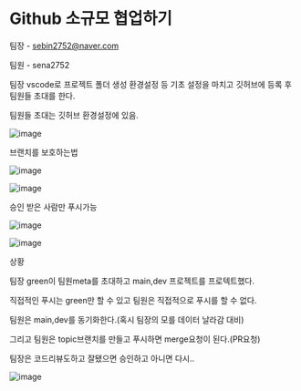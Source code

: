 # Github 소규모 협업하기

팀장 - sebin2752@naver.com

팀원 - sena2752

팀장 vscode로 프로젝트 폴더 생성 환경설정 등 기초 설정을 마치고 깃허브에 등록 후 팀원들 초대를 한다.

팀원들 초대는 깃허브 환경설정에 있음.

![image](https://github.com/user-attachments/assets/4835f6fb-ecb9-4120-bbe0-aba2a229426e)

브랜치를 보호하는법

![image](https://github.com/user-attachments/assets/ce2cdc3f-7116-41a1-85ae-49b00edfcc94)

![image](https://github.com/user-attachments/assets/6c1eabb6-c4b3-49eb-9d9e-88b542398e32)

승인 받은 사람만 푸시가능

![image](https://github.com/user-attachments/assets/b1db5488-8f9b-4a53-9f25-972ce4d5da1e)

![image](https://github.com/user-attachments/assets/8f9b6173-9da7-4351-abad-80914c9918bf)

상황

팀장 green이 팀원meta를 초대하고 main,dev 프로젝트를 프로텍트했다.

직접적인 푸시는 green만 할 수 있고 팀원은 직접적으로 푸시를 할 수 없다.

팀원은 main,dev를 동기화한다.(혹시 팀장의 모를 데이터 날라감 대비) 

그리고 팀원은 topic브랜치를 만들고 푸시하면 merge요청이 된다.(PR요청)

팀장은 코드리뷰도하고 잘됐으면 승인하고 아니면 다시..

![image](https://github.com/user-attachments/assets/70de1f99-5e2b-4b70-8160-6bdeb19ad985)
